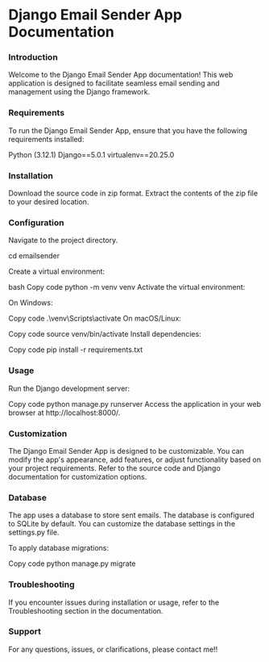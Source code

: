 # Django Email Sender App Documentation

### Introduction
Welcome to the Django Email Sender App documentation! This web application is designed to facilitate seamless email sending and management using the Django framework.

### Requirements
To run the Django Email Sender App, ensure that you have the following requirements installed:

Python (3.12.1)
Django==5.0.1
virtualenv==20.25.0

### Installation
Download the source code in zip format.
Extract the contents of the zip file to your desired location.

### Configuration
Navigate to the project directory.

cd emailsender

Create a virtual environment:

bash
Copy code
python -m venv venv
Activate the virtual environment:

On Windows:

Copy code
.\venv\Scripts\activate
On macOS/Linux:

Copy code
source venv/bin/activate
Install dependencies:


Copy code
pip install -r requirements.txt

### Usage
Run the Django development server:


Copy code
python manage.py runserver
Access the application in your web browser at http://localhost:8000/.

### Customization
The Django Email Sender App is designed to be customizable. You can modify the app's appearance, add features, or adjust functionality based on your project requirements. Refer to the source code and Django documentation for customization options.

### Database
The app uses a database to store sent emails. The database is configured to SQLite by default. You can customize the database settings in the settings.py file.

To apply database migrations:

Copy code
python manage.py migrate
### Troubleshooting
If you encounter issues during installation or usage, refer to the Troubleshooting section in the documentation.

### Support
For any questions, issues, or clarifications, please contact me!!
